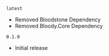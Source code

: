 `latest`
- Removed Bloodstone Dependency
- Removed Bloody.Core Dependency

`0.1.0`
- Initial release